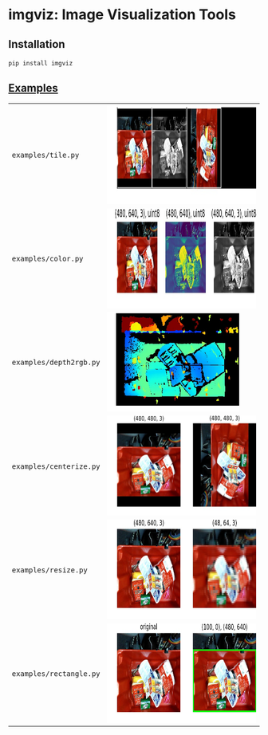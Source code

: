 # imgviz: Image Visualization Tools

## Installation

```bash
pip install imgviz
```

## [Examples](examples)

<table>
	<tr>
		<td><pre>examples/tile.py</pre></td>
		<td><img src="examples/.readme/tile.jpg" height="200px" /></td>
	</tr>
	<tr>
		<td><pre>examples/color.py</pre></td>
		<td><img src="examples/.readme/color.jpg" height="200px" /></td>
	</tr>
	<tr>
		<td><pre>examples/depth2rgb.py</pre></td>
		<td><img src="examples/.readme/depth2rgb.jpg" height="200px" /></td>
	</tr>
	<tr>
		<td><pre>examples/centerize.py</pre></td>
		<td><img src="examples/.readme/centerize.jpg" height="200px" /></td>
	</tr>
	<tr>
		<td><pre>examples/resize.py</pre></td>
		<td><img src="examples/.readme/resize.jpg" height="200px" /></td>
	</tr>
	<tr>
		<td><pre>examples/rectangle.py</pre></td>
		<td><img src="examples/.readme/rectangle.jpg" height="200px" /></td>
	</tr>
</table>
